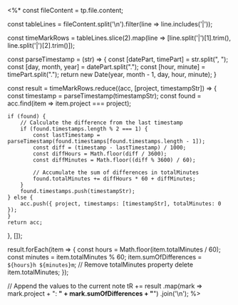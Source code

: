 <%*
const fileContent = tp.file.content;

const tableLines = fileContent.split('\n').filter(line => line.includes('|'));

const timeMarkRows = tableLines.slice(2).map(line => [line.split('|')[1].trim(), line.split('|')[2].trim()]);

const parseTimestamp = (str) => {
	const [datePart, timePart] = str.split(", ");
	const [day, month, year] = datePart.split(".");
	const [hour, minute] = timePart.split(".");
	return new Date(year, month - 1, day, hour, minute);
}

const result = timeMarkRows.reduce((acc, [project, timestampStr]) => {
    const timestamp = parseTimestamp(timestampStr);
    const found = acc.find(item => item.project === project);
    
    if (found) {
        // Calculate the difference from the last timestamp
        if (found.timestamps.length % 2 === 1) {  
            const lastTimestamp = parseTimestamp(found.timestamps[found.timestamps.length - 1]);
            const diff = (timestamp - lastTimestamp) / 1000;
            const diffHours = Math.floor(diff / 3600);
            const diffMinutes = Math.floor((diff % 3600) / 60);
            
            // Accumulate the sum of differences in totalMinutes
            found.totalMinutes += diffHours * 60 + diffMinutes;
        }
        found.timestamps.push(timestampStr);
    } else {
        acc.push({ project, timestamps: [timestampStr], totalMinutes: 0 });
    }
    return acc;
}, []);

result.forEach(item => {
    const hours = Math.floor(item.totalMinutes / 60);
    const minutes = item.totalMinutes % 60;
    item.sumOfDifferences = `${hours}h ${minutes}m`;
    // Remove totalMinutes property
    delete item.totalMinutes;
});

// Append the values to the current note
tR += result
	.map(mark => mark.project + ": **" + mark.sumOfDifferences + "**")
	.join('\n');
%>